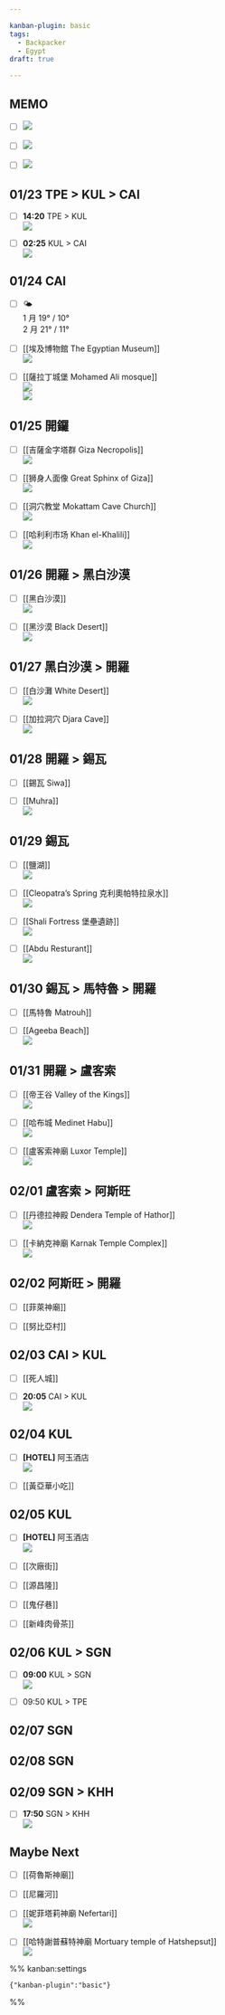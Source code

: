 ```yaml
---

kanban-plugin: basic
tags:
  - Backpacker
  - Egypt
draft: true

---
```


## MEMO

- [ ] ![](https://lh3.googleusercontent.com/pw/ABLVV86wym3g7JfK2WUS29x66Jz0XYWtxnGf7qutZu0HMi4tZJhoChaS0Mu5A9GA8hsAXNbevI24lSXo0fVMq4U8hEKlccarPXpiJ6TJVcHXoiIKwavW2KjrppBwwL4gYY76wECVHtHQnyuA0csGKETTld-2Zg=w1080-h1439-s-no-gm?authuser=0)
- [ ] ![](https://lh3.googleusercontent.com/pw/ABLVV84GK_xLGkCbr9fX4TEGm4LgXXOCS3hnm3ccYLNzktZn3qZ1WH4189UaI42YidOrbokLjPZuYw0qpqBMUuPmuau4QgFPN_JNvgG-vern1x3aGxRkqTGKqsJe0rhwZLNRAM_SAITLt20iDjKNvbOQJZTNUw=w958-h1280-s-no-gm?authuser=0)
- [ ] ![](https://lh3.googleusercontent.com/pw/ABLVV85SLSb0223U21KX4VfqOqQM2D_31yL__RIAbQOEIYToIxMEZ3O60QhwrsJ0K_KVkwlb-yuhNcnC7TyGjvPymVRgiO1XyA3FZt0cowZEsXBtNjB_DVqOYJFSlnHM5gjkjVc2AYZfFeCRCM65sgpPyl9YBg=w978-h350-s-no-gm?authuser=0)


## 01/23 TPE > KUL > CAI

- [ ] __14:20__ TPE > KUL<br>  ![](https://lh3.googleusercontent.com/pw/ABLVV851b24QpuCNyy1B6ovuWEXJr5ScXw7C6VuSVzyitxUqgQIIZnNgSMEal_MWmcpNZLGfBhzl06dmp8jZc6vjxT7DKu-Lkl7bC63vW8hWz27lWm8IXa6u80Ik_qaOP0r0gd8yvHkjs_iXSLo5OffirYS7rQ=w822-h296-s-no-gm?authuser=0)
- [ ] __02:25__ KUL > CAI<br>  ![](https://lh3.googleusercontent.com/pw/ABLVV85BcBMi8rf_MyGddSa4hvzvUfGih1qycFhTqD102eVmkqpCcg0uth_h8ybNufxActRQtvTFmL6I-RuLsOKaLfYrruLvmnCpFh4Yx0YycKyChX5c6cS-G3lN4Qu7xA6u-8Eo7XF7W0eoPSn5LD9Y_Y_PPQ=w822-h708-s-no-gm?authuser=0)


## 01/24 CAI

- [ ] 🌤 <br>1 月 19° / 10°<br>2 月 21° / 11°
- [ ] [[埃及博物館 The Egyptian Museum]]<br>![](https://lh3.googleusercontent.com/pw/ABLVV85uuStHRMgmjsIoHxkDSDvCaXNQjlwFKgNp7axfhVM54iKUMssl7TQ6ShCNgFwtX23PwqFReih7By68Kls0yWkGVI3JHqogW81WuF6J1QOzk6doJ80WJytUsg3-Omj-IziaAxdHFmsTNlqIo0Kv2VJRrQ=w1066-h566-s-no-gm?authuser=0)
- [ ] [[薩拉丁城堡 Mohamed Ali mosque]]<br>![](https://lh3.googleusercontent.com/pw/ABLVV84Fs102zdtM0oN1vhggrelTv_EYqYUBEQPt8bDKgJt7rc1RPLEc4f_gO4dqTVqe7fvrKyjffjxTiIyJdu19SkuivJ5KSl8tdnN2ewN-n4Qvm7R307H-w07XtVkYc-9zRoq_JcftZIfmFKVJ7WceB-62bQ=w600-h400-s-no-gm?authuser=0)<br>![](https://lh3.googleusercontent.com/pw/ABLVV86ymCs9_sBh7aksnoRa6fk9wfqlBx6mbXuM5AiRAt7iCC66mokKkwcul4QThloSvNwnLAS1KBecQxK3ZwLKfFG4qKi5duI5B4JOHotMOweaQh90TkeKatk9Sd_sTAiIIva3uvPLF_1Xf16tVk3uK_PY-A=w640-h335-s-no-gm?authuser=0)


## 01/25 開鑼

- [ ] [[吉薩金字塔群 Giza Necropolis]]<br>![](https://lh3.googleusercontent.com/pw/ABLVV87g-pq9BKbMHvlHMQlA6XwZDGCFKEOIwNYemQ9niHylcEMHZhiX2VtVfaHy-QbbksfXXL0udEkG-KMv4oCxNXwRI-wDfGcWn6hJu-OKFrNj0oOgejch0hNBAeXCYP8sM2O8U7Jbzyf2I1HIf2zepl5bbw=w1000-h667-s-no-gm?authuser=0)
- [ ] [[狮身人面像 Great Sphinx of Giza]]<br>![](https://lh3.googleusercontent.com/pw/ABLVV84BujG7Z95IMgPbInhD7LryM0dmxOdLc_XRD6aCA2biiD8LO0BQXvZ9kAl-1VDCy3J-45iNmT82OgWlvtrsTeLm7NTZe5NJpiqMKgHEgbuhzUhO5zbzwkGYKbDZ6h9EuFHor0tA3MDY6YchzVlIfDUD9w=w277-h182-s-no-gm?authuser=0)
- [ ] [[洞穴教堂 Mokattam Cave Church]]<br>![](https://lh3.googleusercontent.com/pw/ABLVV84DOgk8zu2uOsNMUx3SyrARYCqQpGjUWDe3GtIDTePgD5knjeu0lsHz_ntl3umnrdDK7TUgkq6Sb8h5AyX4wtfNBVtUPYd2_fuyVHVw4CuawdAAw-K-fUS-cPbwxRtfs0ZEnQXzy5_r_bp88LBhCyAywA=w1360-h907-s-no-gm?authuser=0)
- [ ] [[哈利利市场 Khan el-Khalili]]<br>![](https://lh3.googleusercontent.com/pw/ABLVV86sh4SjB4iss24bO0r-bzQp70xbuyMCGacdRUGKg53aqiiV2op6kHMVSVPt10k2L31R3__zXki5h7Lq7h3N6Q_8lQToJmMG0CFZ6h4rfI8sKji7ehg4G5XoZkHnvGLpV0tLYOlvQ2LlyXXQEvAaIzhmTw=w254-h198-s-no-gm?authuser=0)


## 01/26 開羅 > 黑白沙漠

- [ ] [[黑白沙漠]]<br>![](https://lh3.googleusercontent.com/pw/ABLVV847czEHSEQUSkKnrOlzpGVOB7SMNnz_y7pycQJGpDssdBFw1okmJs3LMGQhwokXAn1kTH3-G653Zx6gFi85tmUJEdzdap3OJcmDhX7lM5lr1T3igcGxWzfp-kRZSntjeYg2CnOlSTCOPfqTAM4AXeIBKg=w1000-h450-s-no-gm?authuser=0)
- [ ] [[黑沙漠 Black Desert]]<br>![](https://lh3.googleusercontent.com/pw/ABLVV86-qVYVYz578jU0I0zlyABzeDgK9EvjpMjUnQLgr5DmtjNtzsGJALyhZk1MEXydWZ0B5ZzFSUmmXZEUrUAR0Rp9Ef0mNMArmqUTNZ79gcAKU10mDBNFNmMDySJsaxSxTqGq2eJNaxbHyf4VSfJC3lOb_g=w408-h272-s-no-gm?authuser=0)


## 01/27 黑白沙漠 > 開羅

- [ ] [[白沙灘 White Desert]]<br>![](https://lh3.googleusercontent.com/pw/ABLVV84bvC9lA9nDSYrXKwL1CraxD-yDkQXHnEqmTBvUtgPrjn9l-m11ydvvo0_FJ5AjfqY7sUuYhquL7yb-HzRTR1ssBu6Nezz7j1EoXs8DcGxKBwMWGS0W8Z1SHfnHKukrp3OCtHzb0HiDg2K9AixMYcoS2g=w600-h400-s-no-gm?authuser=0)
- [ ] [[加拉洞穴 Djara Cave]]<br>![](https://lh3.googleusercontent.com/pw/ABLVV845BBN7tgAbnKI-baplEXOLrpNU2hjnOA1QmmPf3KfD3IgfceaStpmUB4W1U0CxDHANQNFG_Z0t-OZpzbvJaYnmYcK-BC-0hXcuwZ3q8QH09FJ_kScoBsly5b-DNgOE_qG1CNj3ReqeolRXophyZMTW0g=w276-h183-s-no-gm?authuser=0)


## 01/28 開羅 > 錫瓦

- [ ] [[錫瓦 Siwa]]
- [ ] [[Muhra]]<br>![](https://lh3.googleusercontent.com/pw/ABLVV87I853o-keBl1BI9ytxJQoPOqACfETZbwiRd1AyVbKMORtLY4e3nML6oyKIKUjvQP9A4Mb9StnJOLWOb5GvNLAqosZj4pIKPLvfFZHEIk3sYJw83zpNN2lz8c_AMBn99CsGfj8vQ6X_9S9NaypQTZTHdA=w432-h768-s-no-gm?authuser=0)


## 01/29 錫瓦

- [ ] [[鹽湖]]<br>![](https://lh3.googleusercontent.com/pw/ABLVV87n8va96yS9jgok596vijlzVcfppPAA2klrkX8Gvve8l8AUaUgG8FTFzvg9yWfo71VnKA1NqC2fGfr3GxA2KNYSLUmcUU5u3ZNKvPz_HXVZGkRejOPWtjo8EMkqyC5cD5wZKPmjFRVrPDaP7ui0fpJBaQ=w960-h1280-s-no-gm?authuser=0)
- [ ] [[Cleopatra’s Spring 克利奧帕特拉泉水]]<br>![](https://lh3.googleusercontent.com/pw/ABLVV86qsa-N4c6xIwaKie_tloey0AcHXnKYE3iBbszZTquggVyfs7eNLq58bwWf1eiA5byU1pp7LJSfduVm6fWXZFEGdPIBzf4IEB8dMUffxUrqRFDIY1hoiWkr73vn2ZHhuZgsEq6mSGXjgP2taU2_DbTugA=w1075-h716-s-no-gm?authuser=0)
- [ ] [[Shali Fortress 堡壘遺跡]]<br>![](https://lh3.googleusercontent.com/pw/ABLVV858VE7m3eWrW84-d2120CmrPhtJOlAMXDZ0aozELpfxMXaRySONItLxZKPRHVoH4MWyrqbOuPlu2lMEb69fBgBRRUXp06haKmDtWJie0_ceQNR7DOGsM3i3CJPuSJauTvq86rSqNWSjNJgLVryZEaQpuQ=w1298-h846-s-no-gm?authuser=0)
- [ ] [[Abdu Resturant]]<br>![](https://lh3.googleusercontent.com/pw/ABLVV84lLSweQy1EhvJdVdT-uTsu2TmdAgecvYdHAlD1trdMg2NOtSkzoO4KGkmcewE7cZBKjK1wCicQ4IJKnemezVM9HQ7K1stZ-t5Grqt8gZw00Vv17L-0BaxKqpAvhQgPM2_OC1_PYNi3AIA0IjhKqqTUWg=w640-h480-s-no-gm?authuser=0)


## 01/30 錫瓦 > 馬特魯 > 開羅

- [ ] [[馬特魯 Matrouh]]
- [ ] [[Ageeba Beach]]<br>![](https://lh3.googleusercontent.com/pw/ABLVV86mDN8xnFhYeVEWW588K933jgEVAnAhy5dMu0Vm4PAyI_f4gZNrc6brzq4VwIZqpJa4cn58HNxzAYo4Y1I65FR3F9Pf_-y_f-0Sj6x18y_qLAENPi4kIAAvCNFr2PEnJk84D4qSUrl-MycdMwN5fFhl0Q=w640-h400-s-no-gm?authuser=0)


## 01/31 開羅 > 盧客索

- [ ] [[帝王谷 Valley of the Kings]]<br>![](https://lh3.googleusercontent.com/pw/ABLVV858ClWnMKEreciiiTjp7Q4Std0aO7sHkjgPzjSF_vFGGPhD2y4-wPX4tnKqbCzSlrM98OWWiqraXNhv4k0yN5Wc0yqUKZwG5WBU9UubwTd_98l2X6Bkg2BZ96OzeKR3sJBVqNilJLm9ZB6fdHpFjenY8g=w680-h451-s-no?authuser=0)
- [ ] [[哈布城 Medinet Habu]]<br>![](https://lh3.googleusercontent.com/pw/ABLVV85064Ug8dqSlmNCqMWQwJn991oClheTo8hfz6PjELmK_i9-RWBhdNTYWPBzbFwlfSevUqoJYKl7GLHvaOzBaAc2pNnCj7WnPYSQYJmZN5ZCo5LHKSJjV-D22VCaIHlBikuPwnOlugiuw7vxyltfvrnTjQ=w600-h400-s-no?authuser=0)
- [ ] [[盧客索神廟 Luxor Temple]]<br>![](https://lh3.googleusercontent.com/pw/ABLVV87g-EqWhC77qWEGTBpfEFXMc6g-1OA61zji-MKuy18Vzmi1A3q-FxzyN2MjOtCcFPgc7r5CUgqjDBv2j0VO6e7M2v0F5u2lFhuWHqEutps61n9zKHW7SlAaGDOv_cKg2jGn01KfNXJY4QQ9kuxJZQ365A=w1280-h771-s-no?authuser=0)


## 02/01 盧客索 > 阿斯旺

- [ ] [[丹德拉神殿 Dendera Temple of Hathor]]<br>![](https://lh3.googleusercontent.com/pw/ABLVV854HQFAaTn-IGEyV83EPPXxIyvyrAuIK5N_kqrkLIblAJJJ2Empa5_NL8686l8C-PRSk5t7QDVC21hGSHY1a6X3wbjGHfFWR-Wukb5V94OHmTvSV6a6YUQ5B-OjDyYe5jcmi9InNhWrUFjJZCdAIpPYgg=w600-h400-s-no?authuser=0)
- [ ] [[卡納克神廟 Karnak Temple Complex]]<br>![](https://lh3.googleusercontent.com/pw/ABLVV84YKxzbrYh1z4gPIRggnCkCmXBcG9Vtji8BFMh8uSXcyCQHsdKZtxh1xSHVrhldTCdR0Inn5cHXY_gQnb7JKxpGAbT8J5YxPpEMCljnJWeymekHNYSd7neti4lSiATB1TEdzzE1vBKtalP_cgkxp2bOWQ=w720-h480-s-no?authuser=0)


## 02/02 阿斯旺 > 開羅

- [ ] [[菲萊神廟]]
- [ ] [[努比亞村]]


## 02/03 CAI > KUL

- [ ] [[死人城]]
- [ ] __20:05__ CAI > KUL<br>  ![](https://lh3.googleusercontent.com/pw/ABLVV84yfTquqxbV_zzRNldHQ0ofJzL5q9sAt8ITan8N0eqjPq6iuei547BirbKO22Lr6amsmPWzFa9pzsMnQCkEJcdRvbuXxF1CHR_tLcAzezbOxqp36EhIBe9TLgMnnEShNkXQS_7oP6DmxNn9ETEtJjfIaQ=w822-h708-s-no-gm?authuser=0)


## 02/04 KUL

- [ ] __[HOTEL]__ 阿玉酒店<br>  ![](https://lh3.googleusercontent.com/pw/ABLVV87aKoS8atG3VfVYFvWFy5O364mOfiCtD7NPo4fYxvnR8kYJL3ju8Mmfj6IWf5IxbEQw3xVHW4tE3T5n-BWlJQjKE-w_F7fSaOJydLvRnFInweSY4ttSgqsxfCVoEEDZbxvN3lfedxHQXyTTpEFhJMKesA=w1248-h988-s-no-gm?authuser=0)
- [ ] [[黃亞華小吃]]


## 02/05 KUL

- [ ] __[HOTEL]__ 阿玉酒店<br>  ![](https://lh3.googleusercontent.com/pw/ABLVV87aKoS8atG3VfVYFvWFy5O364mOfiCtD7NPo4fYxvnR8kYJL3ju8Mmfj6IWf5IxbEQw3xVHW4tE3T5n-BWlJQjKE-w_F7fSaOJydLvRnFInweSY4ttSgqsxfCVoEEDZbxvN3lfedxHQXyTTpEFhJMKesA=w1248-h988-s-no-gm?authuser=0)
- [ ] [[次廠街]]
- [ ] [[源昌隆]]
- [ ] [[鬼仔巷]]
- [ ] [[新峰肉骨茶]]


## 02/06 KUL > SGN

- [ ] __09:00__ KUL > SGN<br>  ![](https://lh3.googleusercontent.com/pw/ABLVV87Ihrh_rJaLjYfEyNFEKIgRb82yz6jXh7YGP8SsDoZmiSSKY0pMFuQgQiVRXA0JkjbllK5_i3_8ltfRMb9vPHkQ6Z8EkMPEvthhO_KcF4j2eA_lfKrm60MbwcDPBs1pYk5ZqMYjNnkBdKx-nOojSAEJug=w822-h296-s-no-gm?authuser=0)
- [ ] 09:50 KUL > TPE


## 02/07 SGN



## 02/08 SGN



## 02/09 SGN > KHH

- [ ] __17:50__ SGN > KHH<br>  ![](https://lh3.googleusercontent.com/pw/ABLVV86MNFOLYIIVmE87RGXiFuHjCEKX1aq_cQ21jadI24_S8WTSi01lbjZDhniRsbBAasmpjV2iEF3z4PsNmKN9pgOH0K2nSlPgETJ80Fr8xRISDlCHtwirKX1cpz48D-4byhXoSwVqNUHA-COMfV9ZiMDVsg=w822-h296-s-no-gm?authuser=0)


## Maybe Next

- [ ] [[荷魯斯神廟]]
- [ ] [[尼羅河]]
- [ ] [[妮菲塔莉神廟 Nefertari]]<br>![](https://lh3.googleusercontent.com/pw/ABLVV85BwPSxOdBwsazmIsGOm-QmjVT8AblSxPJI5jNU4a1fvgESQ1STTbySruWI1HC9tJe0kbs0TmgdzEL1IbzVBQ-ngvsf0X7NIZHtpFeoRIriNhmgROr502TjLnlnqfXxBQjhZBZdyc-o_-ImXYUJHIYluw=w466-h350-s-no?authuser=0)
- [ ] [[哈特謝普蘇特神廟 Mortuary temple of Hatshepsut]]<br>![](https://lh3.googleusercontent.com/pw/ABLVV85wCbMlo2l_5SzkQ_g3gf-1myJvKKnoYk80v7mikr08mBd_TTfDGVhspbCIU4E0Q1R5LgU9q_j2-g0jkE0uhLYOTlWJzR8z1CUJEdifKKniYc6yexzAHBBSAGCamAU8Jch_fX5MIc3Ki5RU_8QDsyY4yQ=w678-h452-s-no?authuser=0)




%% kanban:settings
```
{"kanban-plugin":"basic"}
```
%%